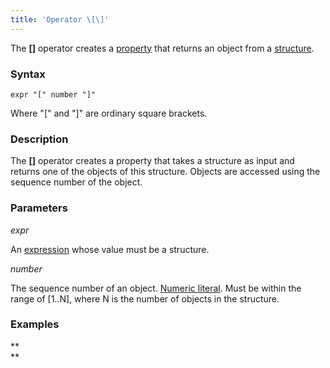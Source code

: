 ```yaml
---
title: 'Operator \[\]'
---
```


The **\[\]** operator creates a [property](Properties.md) that returns an object from a [structure](Structure_operations_STRUCT_.md).

### Syntax

    expr "[" number "]"

Where "\[" and "\]" are ordinary square brackets.

### Description

The **\[\]** operator creates a property that takes a structure as input and returns one of the objects of this structure. Objects are accessed using the sequence number of the object. 

### Parameters

*expr*

An [expression](Expression.md) whose value must be a structure.

*number*

The sequence number of an object. [Numeric literal](Literals_35521071.html#Literals-intliteral). Must be within the range of \[1..N\], where N is the number of objects in the structure.

### Examples



**  
**
